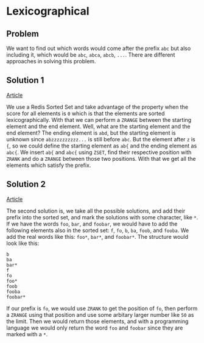 # Lexicographical

## Problem

We want to find out which words would come after the prefix `abc` but also including it, which would be `abc`, `abca`, `abcb`, `...`. There are different approaches in solving this problem.

## Solution 1

<a href="https://redislabs.com/ebook/part-2-core-concepts/chapter-6-application-components-in-redis/6-1-autocomplete/6-1-2-address-book-autocomplete/">Article</a>

We use a Redis Sorted Set and take advantage of the property when the score for all elements is `0` which is that the elements are sorted lexicographically. With that we can perform a `ZRANGE` between the starting element and the end element. Well, what are the starting element and the end element? The ending element is `abd`, but the starting element is unknown since `abzzzzzzzzzz...` is still before `abc`. But the element after `z` is `{`, so we could define the starting element as `ab{` and the ending element as `abc{`. We insert `ab{` and `abc{` using `ZSET`, find their respective position with `ZRANK` and do a `ZRANGE` between those two positions. With that we get all the elements which satisfy the prefix.

## Solution 2

<a href="http://oldblog.antirez.com/post/autocomplete-with-redis.html">Article</a>

The second solution is, we take all the possible solutions, and add their prefix into the sorted set, and mark the solutions with some character, like `*`. If we have the words `foo`, `bar`, and `foobar`, we would have to add the following elements also in the sorted set: `f`, `fo`, `b`, `ba`, `foob`, and `fooba`. We add the real words like this: `foo*`, `bar*`, and `foobar*`.
The structure would look like this:

```
b
ba
bar*
f
fo
foo*
foob
fooba
foobar*
```

If our prefix is `fo`, we would use `ZRANK` to get the position of `fo`, then perform a `ZRANGE` using that position and use some arbitary larger number like `50` as the limit. Then we would return those elements, and with a programming language we would only return the word `foo` and `foobar` since they are marked with a `*`.
